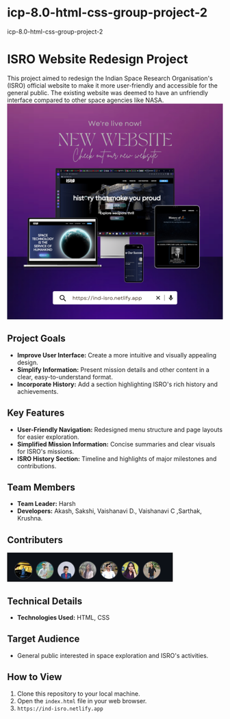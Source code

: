 # icp-8.0-html-css-group-project-2
icp-8.0-html-css-group-project-2
# ISRO Website Redesign Project

This project aimed to redesign the Indian Space Research Organisation's (ISRO) official website to make it more user-friendly and accessible for the general public. The existing website was deemed to have an unfriendly interface compared to other space agencies like NASA.
![isro](./img/readme%20img/Minimalist%20Neutral%20Multi%20Device%20Computer%20Mockup%20Website%20Launch%20Instagram%20Po_20240524_115729_0000.png)

## Project Goals

* **Improve User Interface:** Create a more intuitive and visually appealing design.
* **Simplify Information:** Present mission details and other content in a clear, easy-to-understand format.
* **Incorporate History:** Add a section highlighting ISRO's rich history and achievements.

## Key Features

* **User-Friendly Navigation:** Redesigned menu structure and page layouts for easier exploration.
* **Simplified Mission Information:**  Concise summaries and clear visuals for ISRO's missions.
* **ISRO History Section:**  Timeline and highlights of major milestones and contributions.

## Team Members

* **Team Leader:** Harsh  
* **Developers:** Akash, Sakshi, Vaishanavi D., Vaishanavi C ,Sarthak, Krushna.

## Contributers
<a href="https://github.com/Harshofft/icp-8.0-html-css-group-project-2/graphs/contributors">
  <img src="./img/readme img/Screenshot 2024-05-24 132817.png" />
</a>

## Technical Details

* **Technologies Used:** HTML, CSS

## Target Audience

* General public interested in space exploration and ISRO's activities.

## How to View

1. Clone this repository to your local machine.
2. Open the `index.html` file in your web browser.
3. `https://ind-isro.netlify.app`
